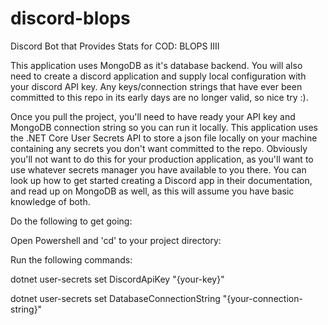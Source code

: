 # discord-blops
Discord Bot that Provides Stats for COD: BLOPS IIII

This application uses MongoDB as it's database backend. You will also need to create a discord application and supply local configuration with your discord API key. Any keys/connection strings that have ever been committed to this repo in its early days are no longer valid, so nice try :).

Once you pull the project, you'll need to have ready your API key and MongoDB connection string so you can run it locally. This application uses the .NET Core User Secrets API to store a json file locally on your machine containing any secrets you don't want committed to the repo. Obviously you'll not want to do this for your production application, as you'll want to use whatever secrets manager you have available to you there. You can look up how to get started creating a Discord app in their documentation, and read up on MongoDB as well, as this will assume you have basic knowledge of both.

Do the following to get going:

Open Powershell and 'cd' to your project directory:

Run the following commands:

dotnet user-secrets set DiscordApiKey "{your-key}"

dotnet user-secrets set DatabaseConnectionString "{your-connection-string}"

